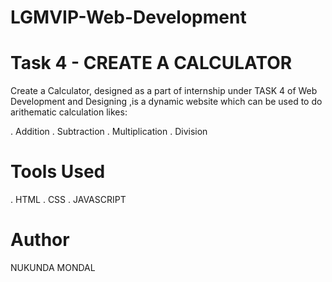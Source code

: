 # LGMVIP-Web-Development
# Task 4 - CREATE A CALCULATOR
Create a Calculator, designed as a part of internship under TASK 4 of Web Development and Designing ,is a dynamic website which can be used to do arithematic calculation likes:

. Addition
. Subtraction
. Multiplication
. Division

# Tools Used

. HTML
. CSS
. JAVASCRIPT

# Author
NUKUNDA MONDAL
